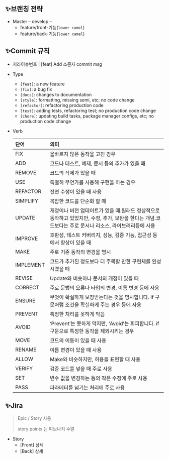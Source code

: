 ## ✨브랜칭 전략

* Master – develop – 
  * feature/front-기능(`lower camel`)
  * feature/back-기능(`lower camel`)



## ✨Commit 규칙

* 지라이슈번호 | [feat] Add 소문자 commit msg

* Type

  * `[feat]`: a new feature
  * `[fix]`: a bug fix
  * `[docs]`: changes to documentation
  * `[style]`: formatting, missing semi, etc; no code change
  * `[refactor]`: refactoring production code
  * `[test]`: adding tests, refactoring test; no production code change
  * `[chore]`: updating build tasks, package manager configs, etc; no production code change

* Verb

  | 단어      | 의미                                                         |
  | :-------- | :----------------------------------------------------------- |
  | FIX       | 올바르지 않은 동작을 고친 경우                               |
  | ADD       | 코드나 테스트, 예제, 문서 등의 추가가 있을 때                |
  | REMOVE    | 코드의 삭제가 있을 때                                        |
  | USE       | 특별히 무언가를 사용해 구현을 하는 경우                      |
  | REFACTOR  | 전면 수정이 있을 때 사용                                     |
  | SIMPLIFY  | 복잡한 코드를 단순화 할 때                                   |
  | UPDATE    | 개정이나 버전 업데이트가 있을 때.원래도 정상적으로 동작하고 있었지만, 수정, 추가, 보완을 한다는 개념.코드보다는 주로 문서나 리소스, 라이브러리등에 사용 |
  | IMPROVE   | 호환성, 테스트 커버리지, 성능, 검증 기능, 접근성 등에서 향상이 있을 때 |
  | MAKE      | 주로 기존 동작의 변경을 명시                                 |
  | IMPLEMENT | 코드가 추가된 정도보다 더 주목할 만한 구현체를 완성시켰을 때 |
  | REVISE    | Update와 비슷하나 문서의 개정이 있을 때                      |
  | CORRECT   | 주로 문법의 오류나 타입의 변경, 이름 변경 등에 사용          |
  | ENSURE    | 무엇이 확실하게 보장받는다는 것을 명시합니다. if 구문처럼 조건을 확실하게 주는 경우 등에 사용 |
  | PREVENT   | 특정한 처리를 못하게 막음                                    |
  | AVOID     | ‘Prevent’는 못하게 막지만, ‘Avoid’는 회피합니다. if 구문으로 특정한 동작을 제외시키는 경우 |
  | MOVE      | 코드의 이동이 있을 때 사용                                   |
  | RENAME    | 이름 변경이 있을 때 사용                                     |
  | ALLOW     | Make와 비슷하지만, 허용을 표현할 때 사용                     |
  | VERIFY    | 검증 코드를 넣을 때 주로 사용                                |
  | SET       | 변수 값을 변경하는 등의 작은 수정에 주로 사용                |
  | PASS      | 파라메터를 넘기는 처리에 주로 사용                           |



## ✨Jira

> Epic / Story 사용
>
> story points 는 피보나치 수열

* Story 
  * [Front] 상세
  * [Back] 상세

